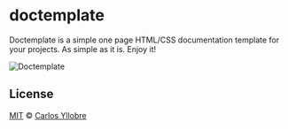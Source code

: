 # doctemplate
Doctemplate is a simple one page HTML/CSS documentation template for your projects. As simple as it is. Enjoy it!

![Doctemplate](/images/doctemplate.png)

## License
[MIT](https://opensource.org/licenses/MIT) © [Carlos Yllobre](https://iamcharlie.design/)
